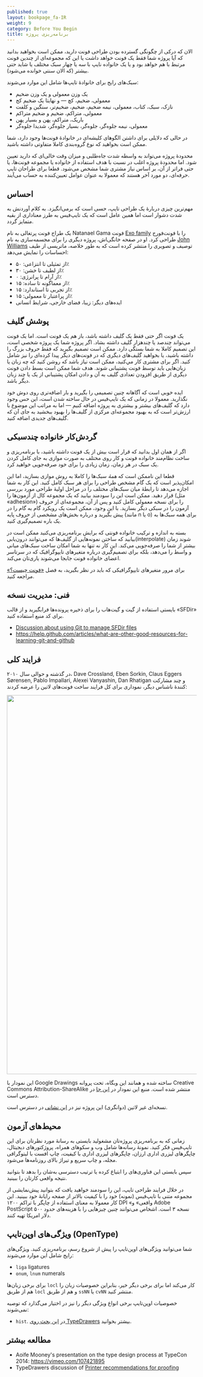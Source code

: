 ```yaml
---
published: true
layout: bookpage_fa-IR
weight: 9
category: Before You Begin
title: برنامه‌ریزی پروژه
---
```


الان که درکی از چگونگی گسترده بودن طراحی فونت دارید،
ممکن است بخواهید بدانید که آیا پروژه شما فقط یک فونت خواهد داشت
یا این که مجموعه‌ای از چندین فونت مرتبط با هم خواهد بود
و یا یک خانواده نایپ با سه یا چهار سبک مختلف یا شاید حتی بیشتر (که الان سنتی خوانده می‌شود).

سبک‌های رایج برای خانوادهٔ تایپ‌ها شامل این موارد می‌شوند:

* یک وزن معمولی و یک وزن ضخیم
* معمولی، ضخیم، کچ &mdash; و نهایتا یک ضخیم کج
* نازک، سبک، کتاب، معمولی، نیمه ضخیم، ضخیم، ضخیم‌تر، سنگین و کلفت
* معمولی، متراکم، ضخیم و ضخیم متراکم
* باریک، متراکم، پهن و بسیار پهن
* معمولی، نیمه جلوه‌گر، جلوه‌گر، بسیار جلوه‌گر، شدیدا جلوه‌گر

در حالی که دلایلی برای داشتن الگوهای کلیشه‌ای در خانوادهٔ فونت‌ها وجود دارد، شما ممکن است بخواهید که نوع گروه‌بندی کاملا متفاوتی داشته باشید.

محدودهٔ پروژه می‌تواند به واسطه شدت جاه‌طلبی و میزان وقت خالی‌ای که دارید تعیین شود.
اما محدودهٔ پروژه اغلب در نسبت با هدف استفاده از خانواده یا مجموعه فونت‌ها،
یا حتی فراتر از آن،
بر اساس نیاز مشتری شما مشخص می‌شود.
قطعا برای طراحان تایپ حرفه‌ای، دو مورد آخر هستند که معمولا به عنوان عوامل تعیین‌کننده به حساب می‌آیند.

## احساس

مهم‌ترین چیزی دربارهٔ یک طراحی تایپ، حسی است که برمی‌انگیزد.
به کلام آوردنش به شدت دشوار است اما همین عامل است که یک تایپ‌فیس به طرز معناداری از بقیه متمایز گردد.

یک طراح فونت پرتغالی به نام Natanael Gama فونت
[Exo family](https://www.google.com/fonts/specimen/Exo)
را با فونت‌فورج طراحی کرد.
او در صفحه خانگی‌اش، پروژه دیگری را برای مجسمه‌سازی به نام
[John Williams](http://ndiscovered.com/john-williams/)
توصیف و تصویری را منتشر کرده است که به طور خلاصه، ماتریسی از طیف احساسات را نمایش می‌دهد:

* از تمثیلی تا انتزاعی: ۵۰٪
* از لطیف تا خشن: ۳۰٪
* از آرام تا پرانرژی: ۰٪
* از معماگونه تا ساده: ۱۵٪
* از تجربی تا استاندارد: ۱۵٪
* از پراعتبار تا معمولی: ۱۵٪
* ایده‌های دیگر: زیبا، فضای خارجی، شرایط انسانی

## پوشش گلیف

یک فونت اگر حتی فقط یک گلیف داشته باشد، باز هم یک فونت است.
اما یک فونت می‌تواند چندصد یا چندهزار گلیف داشته بشاد.
اگر پروژه شما یک پروژه شخصی است، این تصمیم کاملا به شما بستگی دارد.
ممکن است تصمیم بگیرید که فقط حروف بزرگ را داشته باشید،
یا بخواهید گلیف‌های دیگری که در فونت‌های دیگر پیدا کرده‌ای را نیز شامل کنید.
اگر برای مشتری کار مي‌کنید،
ممکن است نیاز باشد که روشن کنید که چه زبان یا زبان‌هایی باید توسط فونت پشتیبانی شوند.
هدف شما ممکن است بسط دادن فونت دیگری از طریق افزودن تعدادی گلیف به آن
و دادن امکان پشتیبانی از یک یا چند زبان دیگر باشد.

ایده خوبی است که آگاهانه چنین تصمیمی را بگیرید و بار اضافه‌تری روی دوش خود نگذارید.
معمولا در زمانی که یک تایپ‌فیس در حال ساخته شدن است،
این حس وجود دارد که گلیف‌های بیشتر و بیشتری به پروژه اضافه کنیم
&mdash;
اما به مراتب این موضوع با ارزش‌تر است که به بهبود مجموعه‌ای مرکزی از گلیف‌ها را بهبود ببخشید به جای آن که گلیف‌های جدیدی اضافه کنید.

## گردش‌کار خانواده چندسبکی

اگر از همان اول بدانید که قرار است بیش از یک فونت داشته باشید،
با برنامه‌ریزی و ساخت نظام‌مند خانواده فونت و کار روی مختلف به صورت موازی به جای کامل کردن یک سبک در هر زمان،
زمان زیادی را برای خود صرفه‌جویی خواهید کرد.

قطعا این ناممکن است که *همهٔ* سبک‌ها را کاملا به روش موازی بسازید،
اما این امکان‌پذیر است که یک گام مشخص طراحی را برای هر سبک کامل کنید.
این کار به شما اجازه می‌دهد تا رابطهٔ میان سبک‌های مختلف را در مراحل اولیهٔ طراحی مورد بررسی قرار دهید.
ممکن است این را سودمند بیابید که یک مجموعه کال از آزمون‌ها را (مثل «adhesion») را برای نسخه معمولی کامل کنید
و پس از آن،
مجموعه‌ای از حروف آزمون را در سبکی دیگر بسازید.
با این وجود، ممکن است یک رویکرد گام به گام را در پیش بگیرید
و درباره بخش‌های مشخصی از حروف پایه (مانند n یا o) برای همه سبک‌ها به یک باره تصمیم‌گیری کنید.

بسته به اندازه و ترکیب خانواده فونتی که برایش برنامه‌ریزی می‌کنید
ممکن است در بیابید که ساختن نمونه‌هایی از گلیف‌ها که می‌توانند درون‌یابی(interpolate) شوند زمان بیشتر از شما را صرفه‌جویی می‌کند.
این کار نه تنها به شما امکان ساخت سبک‌های میانی و واسط را می‌دهد،
بلکه برای تصمیم‌گیری درباره متغیرهای تایپوگرافیک که در سرتاسر اعضای خانواده فونت جابجا می‌شوند یاری‌تان می‌کند.

برای مرور متغیرهای تایپوگرافیکی که باید در نظر بگیرید، به فصل
[«فونت چیست؟»](What_Is_a_Font.html)
مراجعه کنید.


## فنی: مدیریت نسخه

بایستی استفاده از گیت و گیت‌هاب را برای ذخیره پرونده‌ها فرابگیرید و از قالب «SFDir» برای کد منبع استفاده کنید.

* [Discussion about using Git to manage SFDir files](https://groups.google.com/forum/#!topic/googlefonts-discuss/CQ-S8Y3ROqc)
* <https://help.github.com/articles/what-are-other-good-resources-for-learning-git-and-github>

## فرایند کلی

در گذشته و حوالی سال ۲۰۱۰، Dave Crossland, Eben Sorkin, Claus Eggers Sørensen, Pablo Impallari, Alexei Vanyashin, Dan Rhatigan و چند مشارکت کنندهٔ ناشناس دیگر، نموداری برای کل فرایند ساخت فونت‌های لاتین را عرضه کردند:

<img src="../en-US/images/planning-process.png" width="584" height="1006">

این نمودار با Google Drawings ساخته شده و همانند این وبگاه، تحت پروانه Creative Commons Attribution-ShareAlike منتشر شده است.
منبع این نمودار در [این جا](https://commons.wikimedia.org/wiki/File:Latin_Typeface_Design_Process_Overview.pdf) در دسترس است.

نسخه‌ای غیر لاتین (دوانگری) این پروژه نیز در
[این نشانی](https://commons.wikimedia.org/wiki/File:Devanagari_Typeface_Design_Process_Overview.pdf)
در دسترس است.

<!-- Editable versions of the above, with unknown stability, may be found in GitHub PR №225. -->

## محیط‌های آزمون

زمانی که به برنامه‌ریزی پروژه‌تان مشغولید بایستی به رسانهٔ مورد نظرتان برای این تایپ‌فیس فکر کنید.
نمونهٔ رسانه‌ها شامل وب و سکوهای همراه، پروژکتورهای دیجیتال، چاپگرهای لیزری اداری ارزان، چاپگرهای لیزری اداری با کیفیت، چاپ افست با لیتوگرافی مجله، و چاپ سریع و تیراژ بالای روزنامه‌ها می‌شود.

سپس بایستی این فناوری‌های را ابتیاع کرده یا ترتیب دسترسی به‌شان را بدهد تا بتوانید نتیجه واقعی کارتان را ببینید.

در خلال فرایند طراحی تایپ، این را سودمند خواهید یافت که بتوانید پیش‌نمایشی از مجموعه متنی با تایپ‌فیس (نمونه) خود را با کیفیت بالاتر از صفحه رایانهٔ خود ببینید.
این کار معمولا به معنای استفاده از چاپگر با تراکم ۱۲۰۰ DPI «واقعی» و Adobe PostScript نسخه ۳ است.
اشخاص می‌توانند چنین چیزهایی را با هزینه‌های حدود ۵۰۰ دلار امریکا تهیه کنند.

## ویژگی‌های اوپن‌تایپ (OpenType)

شما می‌توانید ویژگی‌های اوپن‌تایپ را پیش از شروع رسم، برنامه‌ریزی کنید.
ویژگی‌های رایج شامل این موارد می‌شوند:
* `liga` ligatures
* `onum`, `lnum` numerals

برای برخی زبان‌ها `locl` کار می‌کند اما برای برخی دیگر خیر،
بنابراین خصوصیات زبان را هم از طریق `locl` و هم از طریق `ssNN` یا `cvNN` منتشر کنید.

خصوصیات اوپن‌تایپ برخی انواع ویژگی دیگر را نیز در اختیار می‌گذارد که توصیه نمی‌شوند:
* `hist`. در [این بحث روی TypeDrawers](http://typedrawers.com/discussion/1358/what-are-the-best-practices-for-the-hist-feature-long-s) بیشتر بخوانید.

## مطالعه بیشتر

* Aoife Mooney's presentation on the type design process at TypeCon 2014: <https://vimeo.com/107421895>
* TypeDrawers discussion of [Printer recommendations for proofing](http://typedrawers.com/discussion/314/printer-recommendations-for-proofing)
